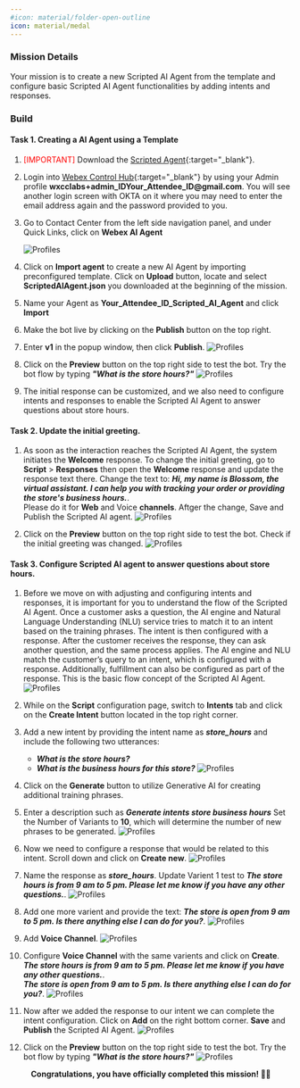```yaml
---
#icon: material/folder-open-outline
icon: material/medal
---
```



### Mission Details

Your mission is to create a new Scripted AI Agent from the template and configure basic Scripted AI Agent functionalities by adding intents and responses.

### Build

#### Task 1. Creating a AI Agent using a Template

1. <span style="color: red;">[IMPORTANT]</span> Download the [Scripted Agent](https://cisco.box.com/shared/static/q636qc41q0brifn0h8anbfug7duq3536.json){:target="_blank"}.

2. Login into [Webex Control Hub](https://admin.webex.com){:target="_blank"} by using your Admin profile **wxcclabs+admin_ID<span class="attendee-id-placeholder">Your_Attendee_ID</span>@gmail.com**. You will see another login screen with OKTA on it where you may need to enter the email address again and the password provided to you.

3. Go to Contact Center from the left side navigation panel, and under Quick Links, click on **Webex AI Agent**

    ![Profiles](../graphics/AI_Track/AI_Scripted_OpenWebexAI.gif)  

3. Click on **Import agent** to create a new AI Agent by importing preconfigured template. Click on **Upload** button, locate and select **ScriptedAIAgent.json** you downloaded at the beginning of the mission.
4. Name your Agent as **<span class="attendee-id-container"><span class="attendee-id-placeholder" data-suffix="_Scripted_AI_Agent">Your_Attendee_ID</span>_Scripted_AI_Agent<span class="copy" title="Click to copy!"></span></span>** and click **Import**
5. Make the bot live by clicking on the **Publish** button on the top right.
6. Enter **v1** in the popup window, then click **Publish**.
    ![Profiles](../graphics/Lab1_AI_Agent/5.1.gif)

7. Click on the **Preview** button on the top right side to test the bot. Try the bot flow by typing ***"What is the store hours?"***<span class="copy-static" title="Click to copy!" data-copy-text="What is the store hours?"><span class="copy"></span></span>
    ![Profiles](../graphics/Lab1_AI_Agent/6.1.png) 

8. The initial response can be customized, and we also need to configure intents and responses to enable the Scripted AI Agent to answer questions about store hours.

#### Task 2. Update the initial greeting.  

1. As soon as the interaction reaches the Scripted AI Agent, the system initiates the **Welcome** response. To change the initial greeting, go to **Script** > **Responses** then open the **Welcome** response and update the response text there. Change the text to: ***Hi, my name is Blossom, the virtual assistant. I can help you with tracking your order or providing the store's business hours.***<span class="copy-static" title="Click to copy!" data-copy-text="Hi, my name is Blossom, the virtual assistant. I can help you with tracking your order or providing the store's business hours."><span class="copy"></span></span>. </br>
Please do it for **Web** and Voice **channels**. Aftger the change, Save and Publish the Scripted AI agent. 
    ![Profiles](../graphics/Lab1_AI_Agent/6.3.gif) 

2. Click on the **Preview** button on the top right side to test the bot. Check if the initial greeting was changed. 
    ![Profiles](../graphics/Lab1_AI_Agent/6.4.png) 

#### Task 3. Configure Scripted AI agent to answer questions about store hours. 

1. Before we move on with adjusting and configuring intents and responses, it is important for you to understand the flow of the Scripted AI Agent. Once a customer asks a question, the AI engine and Natural Language Understanding (NLU) service tries to match it to an intent based on the training phrases. The intent is then configured with a response. After the customer receives the response, they can ask another question, and the same process applies. The AI engine and NLU match the customer’s query to an intent, which is configured with a response. Additionally, fulfillment can also be configured as part of the response. This is the basic flow concept of the Scripted AI Agent.
    ![Profiles](../graphics/Lab1_AI_Agent/6.2.jpg) 

2. While on the **Script** configuration page, switch to **Intents** tab and click on the **Create Intent** button located in the top right corner.
3. Add a new intent by providing the intent name as ***store_hours***<span class="copy-static" title="Click to copy!" data-copy-text="store_hours"><span class="copy"></span></span> and include the following two utterances:

    - ***What is the store hours?***<span class="copy-static" title="Click to copy!" data-copy-text="What is the store hours?"><span class="copy"></span></span>
    - ***What is the business hours for this store?***<span class="copy-static" title="Click to copy!" data-copy-text="What is the business hours for this store?"><span class="copy"></span></span>
    ![Profiles](../graphics/Lab1_AI_Agent/6.3.gif) 

4. Click on the **Generate** button to utilize Generative AI for creating additional training phrases.

5. Enter a description such as ***Generate intents store business hours***<span class="copy-static" title="Click to copy!" data-copy-text="Generate intents store business hours"><span class="copy"></span></span> Set the Number of Variants to **10**, which will determine the number of new phrases to be generated.
    ![Profiles](../graphics/Lab1_AI_Agent/6.5.gif) 

6. Now we need to configure a response that would be related to this intent. Scroll down and click on **Create new**.
    ![Profiles](../graphics/Lab1_AI_Agent/6.6.gif) 

7. Name the response as ***store_hours***<span class="copy-static" title="Click to copy!" data-copy-text="store_hours"><span class="copy"></span></span>. Update Varient 1 test to ***The store hours is from 9 am to 5 pm. Please let me know if you have any other questions.***<span class="copy-static" title="Click to copy!" data-copy-text="The store hours is from 9 am to 5 pm. Please let me know if you have any other questions."><span class="copy"></span></span>.
    ![Profiles](../graphics/Lab1_AI_Agent/6.7.gif) 

8. Add one more varient and provide the text: ***The store is open from 9 am to 5 pm. Is there anything else I can do for you?***<span class="copy-static" title="Click to copy!" data-copy-text="The store is open from 9 am to 5 pm. Is there anything else I can do for you?"><span class="copy"></span></span>.
    ![Profiles](../graphics/Lab1_AI_Agent/6.8.gif) 

9. Add **Voice Channel**.
    ![Profiles](../graphics/Lab1_AI_Agent/6.9.gif) 

10. Configure **Voice Channel** with the same varients and click on **Create**. </br>
***The store hours is from 9 am to 5 pm. Please let me know if you have any other questions.***<span class="copy-static" title="Click to copy!" data-copy-text="The store hours is from 9 am to 5 pm. Please let me know if you have any other questions."><span class="copy"></span></span>.</br>
***The store is open from 9 am to 5 pm. Is there anything else I can do for you?***<span class="copy-static" title="Click to copy!" data-copy-text="The store is open from 9 am to 5 pm. Is there anything else I can do for you?"><span class="copy"></span></span>.
    ![Profiles](../graphics/Lab1_AI_Agent/6.10.gif) 

11. Now after we added the response to our intent we can complete the intent configuration. Click on **Add** on the right bottom corner. **Save** and **Publish** the Scripted AI Agent. 
    ![Profiles](../graphics/Lab1_AI_Agent/6.11.gif) 


12. Click on the **Preview** button on the top right side to test the bot. Try the bot flow by typing ***"What is the store hours?"***<span class="copy-static" title="Click to copy!" data-copy-text="What is the store hours?"><span class="copy"></span></span>
    ![Profiles](../graphics/Lab1_AI_Agent/6.12.png) 

<p style="text-align:center"><strong>Congratulations, you have officially completed this mission! 🎉🎉 </strong></p>

